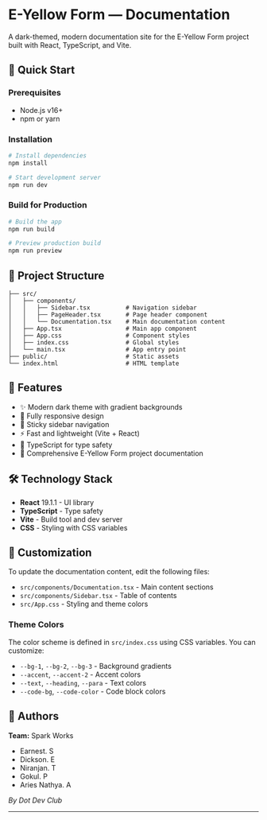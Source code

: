 # E-Yellow Form — Documentation

A dark-themed, modern documentation site for the E-Yellow Form project built with React, TypeScript, and Vite.

## 🚀 Quick Start

### Prerequisites
- Node.js v16+ 
- npm or yarn

### Installation

```bash
# Install dependencies
npm install

# Start development server
npm run dev
```

### Build for Production

```bash
# Build the app
npm run build

# Preview production build
npm run preview
```

## 📁 Project Structure

```
├── src/
│   ├── components/
│   │   ├── Sidebar.tsx          # Navigation sidebar
│   │   ├── PageHeader.tsx       # Page header component
│   │   └── Documentation.tsx    # Main documentation content
│   ├── App.tsx                  # Main app component
│   ├── App.css                  # Component styles
│   ├── index.css                # Global styles
│   └── main.tsx                 # App entry point
├── public/                      # Static assets
└── index.html                   # HTML template
```

## 🎨 Features

- ✨ Modern dark theme with gradient backgrounds
- 📱 Fully responsive design
- 🧭 Sticky sidebar navigation
- ⚡ Fast and lightweight (Vite + React)
- 🔧 TypeScript for type safety
- 📖 Comprehensive E-Yellow Form project documentation

## 🛠️ Technology Stack

- **React** 19.1.1 - UI library
- **TypeScript** - Type safety
- **Vite** - Build tool and dev server
- **CSS** - Styling with CSS variables

## 📝 Customization

To update the documentation content, edit the following files:
- `src/components/Documentation.tsx` - Main content sections
- `src/components/Sidebar.tsx` - Table of contents
- `src/App.css` - Styling and theme colors

### Theme Colors

The color scheme is defined in `src/index.css` using CSS variables. You can customize:

- `--bg-1`, `--bg-2`, `--bg-3` - Background gradients
- `--accent`, `--accent-2` - Accent colors
- `--text`, `--heading`, `--para` - Text colors
- `--code-bg`, `--code-color` - Code block colors

## 👥 Authors

**Team:** Spark Works
- Earnest. S
- Dickson. E
- Niranjan. T
- Gokul. P
- Aries Nathya. A

*By Dot Dev Club*

---